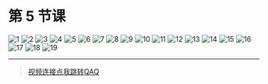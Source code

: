 # 第 5 节课

![1](../../static/c/5/1.PNG)
![2](../../static/c/5/2.PNG)
![3](../../static/c/5/3.PNG)
![4](../../static/c/5/4.PNG)
![5](../../static/c/5/5.PNG)
![6](../../static/c/5/6.PNG)
![7](../../static/c/5/7.PNG)
![8](../../static/c/5/8.PNG)
![9](../../static/c/5/9.PNG)
![10](../../static/c/5/10.PNG)
![11](../../static/c/5/11.PNG)
![12](../../static/c/5/12.PNG)
![13](../../static/c/5/13.PNG)
![14](../../static/c/5/14.PNG)
![15](../../static/c/5/15.PNG)
![16](../../static/c/5/16.PNG)
![17](../../static/c/5/17.PNG)
![18](../../static/c/5/18.PNG)
![19](../../static/c/5/19.PNG)

* * *
> [视频连接点我跳转QAQ](https://www.bilibili.com/video/BV1Te411G71x/?spm_id_from=333.999.0.0)